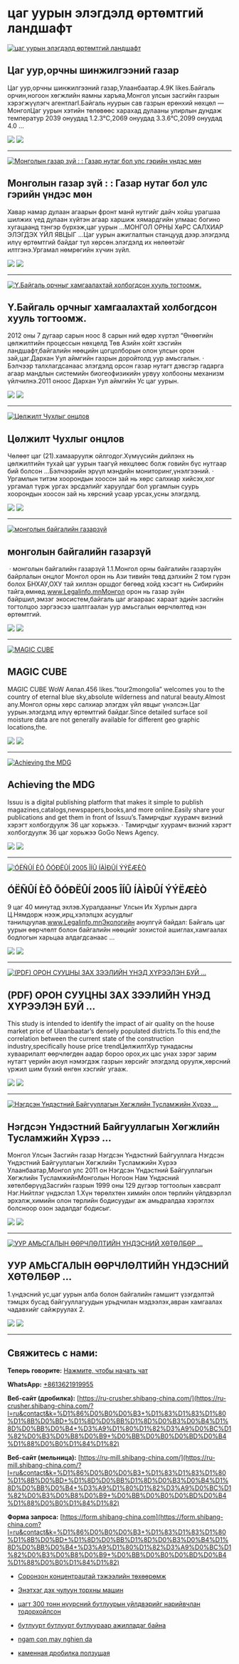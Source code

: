 # цаг уурын элэгдэлд өртөмтгий ландшафт

<a href="https://swt.shibang-china.com/?l=ru&img&k=%D1%86%D0%B0%D0%B3+%D1%83%D1%83%D1%80%D1%8B%D0%BD+%D1%8D%D0%BB%D1%8D%D0%B3%D0%B4%D1%8D%D0%BB%D0%B4+%D3%A9%D1%80%D1%82%D3%A9%D0%BC%D1%82%D0%B3%D0%B8%D0%B9+%D0%BB%D0%B0%D0%BD%D0%B4%D1%88%D0%B0%D1%84%D1%82" target="_blank">![цаг уурын элэгдэлд өртөмтгий ландшафт](http://static.shibang-china.com/all-800x300/585.jpg)</a>

## Цаг уур,орчны шинжилгээний газар
Цаг уур,орчны шинжилгээний газар,Улаанбаатар.4.9K likes.Байгаль орчин,ногоон хөгжлийн яамны харъяа,Монгол улсын засгийн газрын хэрэгжүүлэгч агентлагI.Байгаль нуурын сав газрын ерөнхий нөхцөл — МонголЦаг уурын хэтийн төлөвөөс харахад дулааны улирлын дундаж температур 2039 онуудад 1.2.3&#176;С,2069 онуудад 3.3.6&#176;С,2099 онуудад 4.0 …


<a href="https://whatsapp.shibangsoft.com/WhatsApp.php" target="_blank" title="WhatsApp">![](http://static.shibang-china.com/icon/whatsapp.png)</a> <a href="https://swt.shibang-china.com/?l=ru&icon&k=%D1%86%D0%B0%D0%B3+%D1%83%D1%83%D1%80%D1%8B%D0%BD+%D1%8D%D0%BB%D1%8D%D0%B3%D0%B4%D1%8D%D0%BB%D0%B4+%D3%A9%D1%80%D1%82%D3%A9%D0%BC%D1%82%D0%B3%D0%B8%D0%B9+%D0%BB%D0%B0%D0%BD%D0%B4%D1%88%D0%B0%D1%84%D1%82" target="_blank">![](http://static.shibang-china.com/icon/chat-ru.png)</a>

---

<a href="https://swt.shibang-china.com/?l=ru&img&k=%D1%86%D0%B0%D0%B3+%D1%83%D1%83%D1%80%D1%8B%D0%BD+%D1%8D%D0%BB%D1%8D%D0%B3%D0%B4%D1%8D%D0%BB%D0%B4+%D3%A9%D1%80%D1%82%D3%A9%D0%BC%D1%82%D0%B3%D0%B8%D0%B9+%D0%BB%D0%B0%D0%BD%D0%B4%D1%88%D0%B0%D1%84%D1%82" target="_blank">![Монголын газар зүй : : Газар нутаг бол улс гэрийн үндэс мөн](http://static.shibang-china.com/all-800x300/347.jpg)</a>

## Монголын газар зүй : : Газар нутаг бол улс гэрийн үндэс мөн
Хавар намар дулаан агаарын фронт манй нутгийг дайч хойш урагшаа шилжих үед дулаан хүйтэн агаар харшиж хямардгийн улмаас богино хугацаанд тэнгэр бүрхэж,цаг уурын …МОНГОЛ ОРНЫ ХөРС САЛХИАР ЭЛЭГДЭХ ҮЙЛ ЯВЦЫГ …Цаг уурын ажиглалтын станцууд дээр.элэгдэлд илүү өртөмтгий байдаг тул хөрсөн.элэгдэлд их нөлөөтэйг илтгэнэ.Ургамал нөмрөгийн хүчин зүйл.


<a href="https://whatsapp.shibangsoft.com/WhatsApp.php" target="_blank" title="WhatsApp">![](http://static.shibang-china.com/icon/whatsapp.png)</a> <a href="https://swt.shibang-china.com/?l=ru&icon&k=%D1%86%D0%B0%D0%B3+%D1%83%D1%83%D1%80%D1%8B%D0%BD+%D1%8D%D0%BB%D1%8D%D0%B3%D0%B4%D1%8D%D0%BB%D0%B4+%D3%A9%D1%80%D1%82%D3%A9%D0%BC%D1%82%D0%B3%D0%B8%D0%B9+%D0%BB%D0%B0%D0%BD%D0%B4%D1%88%D0%B0%D1%84%D1%82" target="_blank">![](http://static.shibang-china.com/icon/chat-ru.png)</a>

---

<a href="https://swt.shibang-china.com/?l=ru&img&k=%D1%86%D0%B0%D0%B3+%D1%83%D1%83%D1%80%D1%8B%D0%BD+%D1%8D%D0%BB%D1%8D%D0%B3%D0%B4%D1%8D%D0%BB%D0%B4+%D3%A9%D1%80%D1%82%D3%A9%D0%BC%D1%82%D0%B3%D0%B8%D0%B9+%D0%BB%D0%B0%D0%BD%D0%B4%D1%88%D0%B0%D1%84%D1%82" target="_blank">![Y.Байгаль орчныг хамгаалахтай холбогдсон хууль тогтоомж.](http://static.shibang-china.com/all-800x300/256.jpg)</a>

## Y.Байгаль орчныг хамгаалахтай холбогдсон хууль тогтоомж.
2012 оны 7 дугаар сарын ноос 8 сарын ний өдөр хүртэл “Өнөөгийн цөлжилтийн процессын нөхцөлд Төв Азийн хойт хэсгийн ландшафт,байгалийн нөөцийн цогцолборын олон улсын орон зай,цаг.Дархан Уул аймгийн газрын доройтолд уур амьсгалын.&nbsp;&#0183;&#32;Бэлчээр талхлагдсанаас элэгдэлд орсон газар нутагт дэвсгэр гадарга агаар мандлын системийн биогеофизикийн урвуу холбооны механизм үйлчилнэ.2011 оноос Дархан Уул аймгийн Ус цаг уурын.


<a href="https://whatsapp.shibangsoft.com/WhatsApp.php" target="_blank" title="WhatsApp">![](http://static.shibang-china.com/icon/whatsapp.png)</a> <a href="https://swt.shibang-china.com/?l=ru&icon&k=%D1%86%D0%B0%D0%B3+%D1%83%D1%83%D1%80%D1%8B%D0%BD+%D1%8D%D0%BB%D1%8D%D0%B3%D0%B4%D1%8D%D0%BB%D0%B4+%D3%A9%D1%80%D1%82%D3%A9%D0%BC%D1%82%D0%B3%D0%B8%D0%B9+%D0%BB%D0%B0%D0%BD%D0%B4%D1%88%D0%B0%D1%84%D1%82" target="_blank">![](http://static.shibang-china.com/icon/chat-ru.png)</a>

---

<a href="https://swt.shibang-china.com/?l=ru&img&k=%D1%86%D0%B0%D0%B3+%D1%83%D1%83%D1%80%D1%8B%D0%BD+%D1%8D%D0%BB%D1%8D%D0%B3%D0%B4%D1%8D%D0%BB%D0%B4+%D3%A9%D1%80%D1%82%D3%A9%D0%BC%D1%82%D0%B3%D0%B8%D0%B9+%D0%BB%D0%B0%D0%BD%D0%B4%D1%88%D0%B0%D1%84%D1%82" target="_blank">![Цөлжилт Чухлыг онцлов](http://static.shibang-china.com/all-800x300/17.jpg)</a>

## Цөлжилт Чухлыг онцлов
Чөлөөт цаг (21).хамааруулж ойлгодог.Хүмүүсийн дийлэнх нь цөлжилтийн тухай цаг уурын таагүй нөхцлөөс болж говийн бүс нутгаар бий болсон …Бэлчээрийн эрүүл мэндийн мониторинг,үнэлгээний.&nbsp;&#0183;&#32;Ургамлын титэм хоорондын хоосон зай нь хөрс салхиар хийсэх,хог ургамал түрж ургах эрсдэлийг харуулдаг бол ургамлын суурь хоорондын хоосон зай нь хөрсний усаар урсах,усны элэгдэлд.


<a href="https://whatsapp.shibangsoft.com/WhatsApp.php" target="_blank" title="WhatsApp">![](http://static.shibang-china.com/icon/whatsapp.png)</a> <a href="https://swt.shibang-china.com/?l=ru&icon&k=%D1%86%D0%B0%D0%B3+%D1%83%D1%83%D1%80%D1%8B%D0%BD+%D1%8D%D0%BB%D1%8D%D0%B3%D0%B4%D1%8D%D0%BB%D0%B4+%D3%A9%D1%80%D1%82%D3%A9%D0%BC%D1%82%D0%B3%D0%B8%D0%B9+%D0%BB%D0%B0%D0%BD%D0%B4%D1%88%D0%B0%D1%84%D1%82" target="_blank">![](http://static.shibang-china.com/icon/chat-ru.png)</a>

---

<a href="https://swt.shibang-china.com/?l=ru&img&k=%D1%86%D0%B0%D0%B3+%D1%83%D1%83%D1%80%D1%8B%D0%BD+%D1%8D%D0%BB%D1%8D%D0%B3%D0%B4%D1%8D%D0%BB%D0%B4+%D3%A9%D1%80%D1%82%D3%A9%D0%BC%D1%82%D0%B3%D0%B8%D0%B9+%D0%BB%D0%B0%D0%BD%D0%B4%D1%88%D0%B0%D1%84%D1%82" target="_blank">![монголын байгалийн газарзүй](http://static.shibang-china.com/all-800x300/1113.jpg)</a>

## монголын байгалийн газарзүй
&nbsp;&#0183;&#32;монголын байгалийн газарзүй 1.1.Монгол орны байгалийн газарзүйн байрлалын онцлог Монгол орон нь Ази тивийн төвд дэлхийн 2 том гүрэн болох БНХАУ,ОХУ тай хиллэн оршдог бөгөөд хойд хэсэгт нь Сибирийн тайга,өмнөд.www.Legalinfo.mnМонгол орон нь газар зүйн байршил,эмзэг экосистем,байгаль цаг агаараас хараат эдийн засгийн тогтолцоо зэргээсээ шалтгаалан уур амьсгалын өөрчлөлтөд нэн өртөмтгий.


<a href="https://whatsapp.shibangsoft.com/WhatsApp.php" target="_blank" title="WhatsApp">![](http://static.shibang-china.com/icon/whatsapp.png)</a> <a href="https://swt.shibang-china.com/?l=ru&icon&k=%D1%86%D0%B0%D0%B3+%D1%83%D1%83%D1%80%D1%8B%D0%BD+%D1%8D%D0%BB%D1%8D%D0%B3%D0%B4%D1%8D%D0%BB%D0%B4+%D3%A9%D1%80%D1%82%D3%A9%D0%BC%D1%82%D0%B3%D0%B8%D0%B9+%D0%BB%D0%B0%D0%BD%D0%B4%D1%88%D0%B0%D1%84%D1%82" target="_blank">![](http://static.shibang-china.com/icon/chat-ru.png)</a>

---

<a href="https://swt.shibang-china.com/?l=ru&img&k=%D1%86%D0%B0%D0%B3+%D1%83%D1%83%D1%80%D1%8B%D0%BD+%D1%8D%D0%BB%D1%8D%D0%B3%D0%B4%D1%8D%D0%BB%D0%B4+%D3%A9%D1%80%D1%82%D3%A9%D0%BC%D1%82%D0%B3%D0%B8%D0%B9+%D0%BB%D0%B0%D0%BD%D0%B4%D1%88%D0%B0%D1%84%D1%82" target="_blank">![MAGIC CUBE](http://static.shibang-china.com/all-800x300/875.jpg)</a>

## MAGIC CUBE
MAGIC CUBE WoW Аялал.456 likes.“tour2mongolia” welcomes you to the country of eternal blue sky,absolute wilderness and natural beauty.Almost any.Монгол орны хөрс салхиар элэгдэх үйл явцыг үнэлсэн.Цаг уурын.элэгдэлд илүү өртөмтгий байдаг.Since detailed surface soil moisture data are not generally available for different geo graphic locations,the.


<a href="https://whatsapp.shibangsoft.com/WhatsApp.php" target="_blank" title="WhatsApp">![](http://static.shibang-china.com/icon/whatsapp.png)</a> <a href="https://swt.shibang-china.com/?l=ru&icon&k=%D1%86%D0%B0%D0%B3+%D1%83%D1%83%D1%80%D1%8B%D0%BD+%D1%8D%D0%BB%D1%8D%D0%B3%D0%B4%D1%8D%D0%BB%D0%B4+%D3%A9%D1%80%D1%82%D3%A9%D0%BC%D1%82%D0%B3%D0%B8%D0%B9+%D0%BB%D0%B0%D0%BD%D0%B4%D1%88%D0%B0%D1%84%D1%82" target="_blank">![](http://static.shibang-china.com/icon/chat-ru.png)</a>

---

<a href="https://swt.shibang-china.com/?l=ru&img&k=%D1%86%D0%B0%D0%B3+%D1%83%D1%83%D1%80%D1%8B%D0%BD+%D1%8D%D0%BB%D1%8D%D0%B3%D0%B4%D1%8D%D0%BB%D0%B4+%D3%A9%D1%80%D1%82%D3%A9%D0%BC%D1%82%D0%B3%D0%B8%D0%B9+%D0%BB%D0%B0%D0%BD%D0%B4%D1%88%D0%B0%D1%84%D1%82" target="_blank">![Achieving the MDG](http://static.shibang-china.com/all-800x300/921.jpg)</a>

## Achieving the MDG
Issuu is a digital publishing platform that makes it simple to publish magazines,catalogs,newspapers,books,and more online.Easily share your publications and get them in front of Issuu’s.Тамирчдыг хуурамч визний хэрэгт холбогдуулж 36 цаг хорьжээ.&nbsp;&#0183;&#32;Тамирчдыг хуурамч визний хэрэгт холбогдуулж 36 цаг хорьжээ GoGo News Agency.


<a href="https://whatsapp.shibangsoft.com/WhatsApp.php" target="_blank" title="WhatsApp">![](http://static.shibang-china.com/icon/whatsapp.png)</a> <a href="https://swt.shibang-china.com/?l=ru&icon&k=%D1%86%D0%B0%D0%B3+%D1%83%D1%83%D1%80%D1%8B%D0%BD+%D1%8D%D0%BB%D1%8D%D0%B3%D0%B4%D1%8D%D0%BB%D0%B4+%D3%A9%D1%80%D1%82%D3%A9%D0%BC%D1%82%D0%B3%D0%B8%D0%B9+%D0%BB%D0%B0%D0%BD%D0%B4%D1%88%D0%B0%D1%84%D1%82" target="_blank">![](http://static.shibang-china.com/icon/chat-ru.png)</a>

---

<a href="https://swt.shibang-china.com/?l=ru&img&k=%D1%86%D0%B0%D0%B3+%D1%83%D1%83%D1%80%D1%8B%D0%BD+%D1%8D%D0%BB%D1%8D%D0%B3%D0%B4%D1%8D%D0%BB%D0%B4+%D3%A9%D1%80%D1%82%D3%A9%D0%BC%D1%82%D0%B3%D0%B8%D0%B9+%D0%BB%D0%B0%D0%BD%D0%B4%D1%88%D0%B0%D1%84%D1%82" target="_blank">![&#211;&#203;&#209;&#219;&#205; &#200;&#213; &#213;&#211;&#208;&#203;&#219;&#205; 2005 &#206;&#205;&#219; &#205;&#192;&#204;&#208;&#219;&#205; &#221;&#221;&#203;&#198;&#200;&#210;](http://static.shibang-china.com/all-800x300/911.jpg)</a>

## &#211;&#203;&#209;&#219;&#205; &#200;&#213; &#213;&#211;&#208;&#203;&#219;&#205; 2005 &#206;&#205;&#219; &#205;&#192;&#204;&#208;&#219;&#205; &#221;&#221;&#203;&#198;&#200;&#210;
9 цаг 40 минутад эхлэв.Хуралдааныг Улсын Их Хурлын дарга Ц.Нямдорж нээж,ирц,хэлэлцэх асуудлыг танилцуулав.www.Legalinfo.mnЭкологийн аюулгүй байдал: Байгаль цаг уурын өөрчлөлт болон байгалийн нөөцийг зохистой ашиглах,хамгаалах бодлогын харьцаа алдагдсанаас …


<a href="https://whatsapp.shibangsoft.com/WhatsApp.php" target="_blank" title="WhatsApp">![](http://static.shibang-china.com/icon/whatsapp.png)</a> <a href="https://swt.shibang-china.com/?l=ru&icon&k=%D1%86%D0%B0%D0%B3+%D1%83%D1%83%D1%80%D1%8B%D0%BD+%D1%8D%D0%BB%D1%8D%D0%B3%D0%B4%D1%8D%D0%BB%D0%B4+%D3%A9%D1%80%D1%82%D3%A9%D0%BC%D1%82%D0%B3%D0%B8%D0%B9+%D0%BB%D0%B0%D0%BD%D0%B4%D1%88%D0%B0%D1%84%D1%82" target="_blank">![](http://static.shibang-china.com/icon/chat-ru.png)</a>

---

<a href="https://swt.shibang-china.com/?l=ru&img&k=%D1%86%D0%B0%D0%B3+%D1%83%D1%83%D1%80%D1%8B%D0%BD+%D1%8D%D0%BB%D1%8D%D0%B3%D0%B4%D1%8D%D0%BB%D0%B4+%D3%A9%D1%80%D1%82%D3%A9%D0%BC%D1%82%D0%B3%D0%B8%D0%B9+%D0%BB%D0%B0%D0%BD%D0%B4%D1%88%D0%B0%D1%84%D1%82" target="_blank">![(PDF) ОРОН СУУЦНЫ ЗАХ ЗЭЭЛИЙН ҮНЭД ХҮРЭЭЛЭН БУЙ …](http://static.shibang-china.com/all-800x300/878.jpg)</a>

## (PDF) ОРОН СУУЦНЫ ЗАХ ЗЭЭЛИЙН ҮНЭД ХҮРЭЭЛЭН БУЙ …
This study is intended to identify the impact of air quality on the house market price of Ulaanbaatar’s densely populated districts.To this end,the correlation between the current state of the construction industry,specifically house price trendЦөлжилтХур тунадасны хуваарилалт өөрчлөгдөн аадар бороо орох,их цас унах зэрэг зарим нутагт үерийн аюул нэмэгдэж газрын хөрсийг элэгдэлд оруулж,хөрсний үржил шим бүхий өнгөн хэсгийг угааж.


<a href="https://whatsapp.shibangsoft.com/WhatsApp.php" target="_blank" title="WhatsApp">![](http://static.shibang-china.com/icon/whatsapp.png)</a> <a href="https://swt.shibang-china.com/?l=ru&icon&k=%D1%86%D0%B0%D0%B3+%D1%83%D1%83%D1%80%D1%8B%D0%BD+%D1%8D%D0%BB%D1%8D%D0%B3%D0%B4%D1%8D%D0%BB%D0%B4+%D3%A9%D1%80%D1%82%D3%A9%D0%BC%D1%82%D0%B3%D0%B8%D0%B9+%D0%BB%D0%B0%D0%BD%D0%B4%D1%88%D0%B0%D1%84%D1%82" target="_blank">![](http://static.shibang-china.com/icon/chat-ru.png)</a>

---

<a href="https://swt.shibang-china.com/?l=ru&img&k=%D1%86%D0%B0%D0%B3+%D1%83%D1%83%D1%80%D1%8B%D0%BD+%D1%8D%D0%BB%D1%8D%D0%B3%D0%B4%D1%8D%D0%BB%D0%B4+%D3%A9%D1%80%D1%82%D3%A9%D0%BC%D1%82%D0%B3%D0%B8%D0%B9+%D0%BB%D0%B0%D0%BD%D0%B4%D1%88%D0%B0%D1%84%D1%82" target="_blank">![Нэгдсэн Үндэстний Байгууллагын Хөгжлийн Тусламжийн Хүрээ …](http://static.shibang-china.com/all-800x300/351.jpg)</a>

## Нэгдсэн Үндэстний Байгууллагын Хөгжлийн Тусламжийн Хүрээ …
Монгол Улсын Засгийн газар Нэгдсэн Үндэстний Байгууллага Нэгдсэн Үндэстний Байгууллагын Хөгжлийн Тусламжийн Хүрээ Улаанбаатар,Монгол улс 2011 он Нэгдсэн Үндэстний Байгууллагын Хөгжлийн ТусламжийнМонголын Ногоон Нам Үндэсний хөтөлбөрүүдЗасгийн газрын 1999 оны 129 дүгээр тогтоолын хавсралт Нэг.Нийтлэг үндэслэл 1.Хүн төрөлхтөн химийн олон төрлийн үйлдвэрлэл эрхэлж,химийн олон төрлийн бодисуудыг аж амьдралдаа хэрэглэх болсноор озон задалдаг бодисыг.


<a href="https://whatsapp.shibangsoft.com/WhatsApp.php" target="_blank" title="WhatsApp">![](http://static.shibang-china.com/icon/whatsapp.png)</a> <a href="https://swt.shibang-china.com/?l=ru&icon&k=%D1%86%D0%B0%D0%B3+%D1%83%D1%83%D1%80%D1%8B%D0%BD+%D1%8D%D0%BB%D1%8D%D0%B3%D0%B4%D1%8D%D0%BB%D0%B4+%D3%A9%D1%80%D1%82%D3%A9%D0%BC%D1%82%D0%B3%D0%B8%D0%B9+%D0%BB%D0%B0%D0%BD%D0%B4%D1%88%D0%B0%D1%84%D1%82" target="_blank">![](http://static.shibang-china.com/icon/chat-ru.png)</a>

---

<a href="https://swt.shibang-china.com/?l=ru&img&k=%D1%86%D0%B0%D0%B3+%D1%83%D1%83%D1%80%D1%8B%D0%BD+%D1%8D%D0%BB%D1%8D%D0%B3%D0%B4%D1%8D%D0%BB%D0%B4+%D3%A9%D1%80%D1%82%D3%A9%D0%BC%D1%82%D0%B3%D0%B8%D0%B9+%D0%BB%D0%B0%D0%BD%D0%B4%D1%88%D0%B0%D1%84%D1%82" target="_blank">![УУР АМЬСГАЛЫН ӨӨРЧЛӨЛТИЙН ҮНДЭСНИЙ ХӨТӨЛБӨР …](http://static.shibang-china.com/all-800x300/22.jpg)</a>

## УУР АМЬСГАЛЫН ӨӨРЧЛӨЛТИЙН ҮНДЭСНИЙ ХӨТӨЛБӨР …
1.үндэсний ус,цаг уурын алба болон байгалийн гамшигт үзэгдэлтэй тэмцэх бусад байгууллагуудын урьдчилан мэдээлэх,авран хамгаалах чадавхийг сайжруулах 2.

<a href="https://whatsapp.shibangsoft.com/WhatsApp.php" target="_blank" title="WhatsApp">![](http://static.shibang-china.com/icon/whatsapp.png)</a> <a href="https://swt.shibang-china.com/?l=ru&icon&k=%D1%86%D0%B0%D0%B3+%D1%83%D1%83%D1%80%D1%8B%D0%BD+%D1%8D%D0%BB%D1%8D%D0%B3%D0%B4%D1%8D%D0%BB%D0%B4+%D3%A9%D1%80%D1%82%D3%A9%D0%BC%D1%82%D0%B3%D0%B8%D0%B9+%D0%BB%D0%B0%D0%BD%D0%B4%D1%88%D0%B0%D1%84%D1%82" target="_blank">![](http://static.shibang-china.com/icon/chat-ru.png)</a>

---
## Свяжитесь с нами:

**Теперь говорите:** [Нажмите, чтобы начать чат](https://swt.shibang-china.com?l=ru&contact&k=%D1%86%D0%B0%D0%B3+%D1%83%D1%83%D1%80%D1%8B%D0%BD+%D1%8D%D0%BB%D1%8D%D0%B3%D0%B4%D1%8D%D0%BB%D0%B4+%D3%A9%D1%80%D1%82%D3%A9%D0%BC%D1%82%D0%B3%D0%B8%D0%B9+%D0%BB%D0%B0%D0%BD%D0%B4%D1%88%D0%B0%D1%84%D1%82)

**WhatsApp:**  [+8613621919955](https://whatsapp.shibangsoft.com/WhatsApp.php)

**Веб-сайт (дробилка):** [https://ru-crusher.shibang-china.com/](https://ru-crusher.shibang-china.com/?l=ru&contact&k=%D1%86%D0%B0%D0%B3+%D1%83%D1%83%D1%80%D1%8B%D0%BD+%D1%8D%D0%BB%D1%8D%D0%B3%D0%B4%D1%8D%D0%BB%D0%B4+%D3%A9%D1%80%D1%82%D3%A9%D0%BC%D1%82%D0%B3%D0%B8%D0%B9+%D0%BB%D0%B0%D0%BD%D0%B4%D1%88%D0%B0%D1%84%D1%82)

**Веб-сайт (мельница):** [https://ru-mill.shibang-china.com/](https://ru-mill.shibang-china.com/?l=ru&contact&k=%D1%86%D0%B0%D0%B3+%D1%83%D1%83%D1%80%D1%8B%D0%BD+%D1%8D%D0%BB%D1%8D%D0%B3%D0%B4%D1%8D%D0%BB%D0%B4+%D3%A9%D1%80%D1%82%D3%A9%D0%BC%D1%82%D0%B3%D0%B8%D0%B9+%D0%BB%D0%B0%D0%BD%D0%B4%D1%88%D0%B0%D1%84%D1%82)

**Форма запроса:** [https://form.shibang-china.com](https://form.shibang-china.com?l=ru&contact&k=%D1%86%D0%B0%D0%B3+%D1%83%D1%83%D1%80%D1%8B%D0%BD+%D1%8D%D0%BB%D1%8D%D0%B3%D0%B4%D1%8D%D0%BB%D0%B4+%D3%A9%D1%80%D1%82%D3%A9%D0%BC%D1%82%D0%B3%D0%B8%D0%B9+%D0%BB%D0%B0%D0%BD%D0%B4%D1%88%D0%B0%D1%84%D1%82)

* [Соронзон концентрацтай тэжээлийн төхөөрөмж](../128/%D0%A1%D0%BE%D1%80%D0%BE%D0%BD%D0%B7%D0%BE%D0%BD%20%D0%BA%D0%BE%D0%BD%D1%86%D0%B5%D0%BD%D1%82%D1%80%D0%B0%D1%86%D1%82%D0%B0%D0%B9%20%D1%82%D1%8D%D0%B6%D1%8D%D1%8D%D0%BB%D0%B8%D0%B9%D0%BD%20%D1%82%D3%A9%D1%85%D3%A9%D3%A9%D1%80%D3%A9%D0%BC%D0%B6.md)

* [Энэтхэг дэх чулуун торхны машин](../127/%D0%AD%D0%BD%D1%8D%D1%82%D1%85%D1%8D%D0%B3%20%D0%B4%D1%8D%D1%85%20%D1%87%D1%83%D0%BB%D1%83%D1%83%D0%BD%20%D1%82%D0%BE%D1%80%D1%85%D0%BD%D1%8B%20%D0%BC%D0%B0%D1%88%D0%B8%D0%BD.md)

* [цагт 300 тонн нүүрсний бутлуурын үйлдвэрийг нарийвчлан тодорхойлсон](../126/%D1%86%D0%B0%D0%B3%D1%82%20300%20%D1%82%D0%BE%D0%BD%D0%BD%20%D0%BD%D2%AF%D2%AF%D1%80%D1%81%D0%BD%D0%B8%D0%B9%20%D0%B1%D1%83%D1%82%D0%BB%D1%83%D1%83%D1%80%D1%8B%D0%BD%20%D2%AF%D0%B9%D0%BB%D0%B4%D0%B2%D1%8D%D1%80%D0%B8%D0%B9%D0%B3%20%D0%BD%D0%B0%D1%80%D0%B8%D0%B9%D0%B2%D1%87%D0%BB%D0%B0%D0%BD%20%D1%82%D0%BE%D0%B4%D0%BE%D1%80%D1%85%D0%BE%D0%B9%D0%BB%D1%81%D0%BE%D0%BD.md)

* [бутлуурт бутлуурт бутлуураар ажилладаг байна](../127/%D0%B1%D1%83%D1%82%D0%BB%D1%83%D1%83%D1%80%D1%82%20%D0%B1%D1%83%D1%82%D0%BB%D1%83%D1%83%D1%80%D1%82%20%D0%B1%D1%83%D1%82%D0%BB%D1%83%D1%83%D1%80%D0%B0%D0%B0%D1%80%20%D0%B0%D0%B6%D0%B8%D0%BB%D0%BB%D0%B0%D0%B4%D0%B0%D0%B3%20%D0%B1%D0%B0%D0%B9%D0%BD%D0%B0.md)

* [ngam con may nghien da](../129/ngam%20con%20may%20nghien%20da.md)

* [каменная дробилка ползущая](../126/%D0%BA%D0%B0%D0%BC%D0%B5%D0%BD%D0%BD%D0%B0%D1%8F%20%D0%B4%D1%80%D0%BE%D0%B1%D0%B8%D0%BB%D0%BA%D0%B0%20%D0%BF%D0%BE%D0%BB%D0%B7%D1%83%D1%89%D0%B0%D1%8F.md)